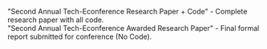 "Second Annual Tech-Econference Research Paper + Code" - Complete research paper with all code. <br />
"Second Annual Tech-Econference Awarded Research Paper" - Final formal report submitted for conference (No Code). <br />
